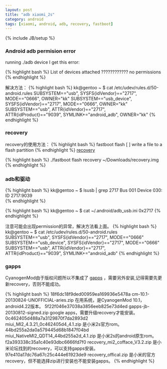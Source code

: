 ```yaml
---
layout: post
title: "adb xiaomi_2s"
category: android
tags: [xiaomi, android, adb, recovery, fastboot]
---
```

{% include JB/setup %}

### Android adb permision error ###

running ./adb device
I get this error:


{% highlight bash %}
 List of devices attached 
 ????????????    no permissions
{% endhighlight %}

解决方法：
{% highlight bash %}
kk@gentoo ~ $ cat /etc/udev/rules.d/50-android.rules 
SUBSYSTEM=="usb", SYSFS{idVendor}=="2717", MODE=="0666", OWNER="kk"
SUBSYSTEM=="usb_device", SYSFS{idVendor}=="2717", MODE=="0666", OWNER="kk"
SUBSYSTEM=="usb", ATTR{idVendor}=="2717", ATTR{idProduct}=="9039", SYMLINK+="android_adb", OWNER="kk"
{% endhighlight %}



### recovery ###

recovery的使用方法：
{% highlight bash %}
fastboot flash <partition> [ <filename> ] write a file to a flash partition
{% endhighlight %}
[recovery](http://www.tttabc.com/android/fastboot.html)


{% highlight bash %}
./fastboot flash recovery ~/Downloads/recovery.img
{% endhighlight %}

### adb和驱动 ###

{% highlight bash %}
kk@gentoo ~ $ lsusb | grep 2717
Bus 001 Device 030: ID 2717:9039  
{% endhighlight %}

{% highlight bash %}
kk@gentoo ~ $ cat ~/.android/adb_usb.ini 
0x2717
{% endhighlight %}

注意可能会出现permission的异常，解决方法看上面。
{% highlight bash %}
kk@gentoo ~ $ cat /etc/udev/rules.d/50-android.rules 
SUBSYSTEM=="usb", SYSFS{idVendor}=="2717", MODE=="0666"
SUBSYSTEM=="usb_device", SYSFS{idVendor}=="2717", MODE=="0666"
SUBSYSTEM=="usb", ATTR{idVendor}=="2717", ATTR{idProduct}=="9039", SYMLINK+="android_adb"
{% endhighlight %}



### gapps ###

CyanogenMod由于版权问题所以不集成了
[gapps](http://wiki.cyanogenmod.org/w/Google_Apps)
，需要另外安装,记得需要先更新recovery，否则不能成功。



{% highlight bash %}
18f6dc18f9ded00959ea169936e5478a  cm-10.1-20130824-UNOFFICIAL-aries.zip
在用系统，是CyanogenMod 10.1，android4.22版本。
5f22f046e37038a3856eeb825e73d4ed  gapps-jb-20130812-signed.zip
google apps，需要升级recovery才能安装。
0c462405d488a7a3129870f7da2893d2  miui_MI2_4.3.21_0c462405d4_4.1.zip
是小米2s官方rom。
44bd255a2da0a579445d68b1847f04bd  miui_NativeMI2_QDT14_44bd255a2d_4.1.zip
是小米2s的android原生rom。
f2a393338c35a1c40e93dbc6666fd7f0  recovery_mi2_cofface_V3.2.zip
是小米论坛找到的recovery，可以支持gapps安装。
97e410a17dc76a67c25c444e61923de9  recovery_offical.zip
是小米的官方recovery，但不能选择zip进行安装也不能安装gapps。
{% endhighlight %}



